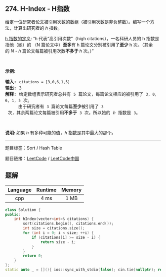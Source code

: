 ## 274. H-Index - H指数

<!--If you want to use the English description, use `question.content` instead-->

<p>给定一位研究者论文被引用次数的数组（被引用次数是非负整数）。编写一个方法，计算出研究者的 <em>h&nbsp;</em>指数。</p>

<p><a href="https://baike.baidu.com/item/h-index/3991452?fr=aladdin" target="_blank">h 指数的定义</a>: &ldquo;h 代表&ldquo;高引用次数&rdquo;（high citations），一名科研人员的 h 指数是指他（她）的 （N 篇论文中）<strong>至多</strong>有 h 篇论文分别被引用了<strong>至少</strong> h 次。（其余的&nbsp;<em>N - h&nbsp;</em>篇论文每篇被引用次数<strong>不多于 </strong><em>h </em>次。）&rdquo;</p>

<p>&nbsp;</p>

<p><strong>示例:</strong></p>

<pre><strong>输入:</strong> <code>citations = [3,0,6,1,5]</code>
<strong>输出:</strong> 3 
<strong>解释: </strong>给定数组表示研究者总共有 <code>5</code> 篇论文，每篇论文相应的被引用了 <code>3, 0, 6, 1, 5</code> 次。
&nbsp;    由于研究者有 <code>3 </code>篇论文每篇<strong>至少</strong>被引用了 <code>3</code> 次，其余两篇论文每篇被引用<strong>不多于</strong> <code>3</code> 次，所以她的 <em>h </em>指数是 <code>3</code>。</pre>

<p>&nbsp;</p>

<p><strong>说明:&nbsp;</strong>如果 <em>h </em>有多种可能的值，<em>h</em> 指数是其中最大的那个。</p>



-----

题目标签：Sort / Hash Table

题目链接：[LeetCode](https://leetcode.com/problems/h-index/description/)  /  [LeetCode中国](https://leetcode-cn.com/problems/h-index/description/)

## 题解



| Language | Runtime | Memory |
|:---:|:---:|:---:|
| cpp  | 4  ms | 1 MB |

```cpp
class Solution {
public:
    int hIndex(vector<int>& citations) {
        sort(citations.begin(), citations.end());
        int size = citations.size();
        for (int i = 0; i < size; ++i) {
            if (citations[i] >= size - i) {
                return size - i;
            }
        }
        return 0;
    }
};
static auto _ = [](){ ios::sync_with_stdio(false); cin.tie(nullptr); return 0; }();
```
